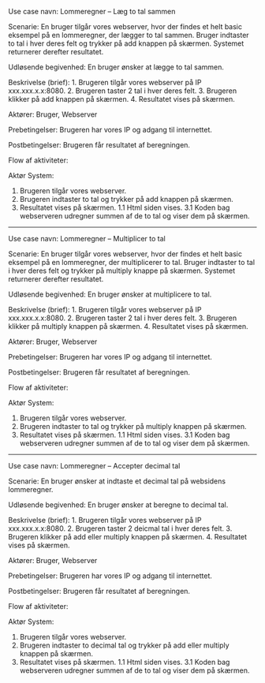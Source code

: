 Use case navn:	Lommeregner – Læg to tal sammen

Scenarie:	En bruger tilgår vores webserver, hvor der findes et helt basic eksempel på en lommeregner, der lægger to tal sammen. Bruger indtaster to tal i hver deres felt og trykker på add knappen på skærmen. Systemet returnerer derefter resultatet.

Udløsende begivenhed:	En bruger ønsker at lægge to tal sammen.

Beskrivelse (brief):	1. Brugeren tilgår vores webserver på IP xxx.xxx.x.x:8080.
2. Brugeren taster 2 tal i hver deres felt.
3. Brugeren klikker på add knappen på skærmen.
4. Resultatet vises på skærmen.

Aktører:	Bruger, Webserver

Prebetingelser:	Brugeren har vores IP og adgang til internettet.

Postbetingelser: Brugeren får resultatet af beregningen.

Flow af aktiviteter:	

Aktør	System:
1. Brugeren tilgår vores webserver.
2. Brugeren indtaster to tal og trykker på add knappen på skærmen.
3. Resultatet vises på skærmen.
	1.1	Html siden vises.
3.1 Koden bag webserveren udregner summen af de to tal og viser dem på skærmen.

------------------------------------------------------------------------------

Use case navn:	Lommeregner – Multiplicer to tal

Scenarie:	En bruger tilgår vores webserver, hvor der findes et helt basic eksempel på en lommeregner, der multiplicerer to tal. Bruger indtaster to tal i hver deres felt og trykker på multiply knappe på skærmen. Systemet returnerer derefter resultatet.

Udløsende begivenhed:	En bruger ønsker at multiplicere to tal.

Beskrivelse (brief):	1. Brugeren tilgår vores webserver på IP xxx.xxx.x.x:8080.
2. Brugeren taster 2 tal i hver deres felt.
3. Brugeren klikker på multiply knappen på skærmen.
4. Resultatet vises på skærmen.

Aktører:	Bruger, Webserver

Prebetingelser:	Brugeren har vores IP og adgang til internettet.

Postbetingelser: Brugeren får resultatet af beregningen.

Flow af aktiviteter:

Aktør	System:
1. Brugeren tilgår vores webserver.
2. Brugeren indtaster to tal og trykker på multiply knappen på skærmen.
3. Resultatet vises på skærmen.
	1.1	Html siden vises.
3.1 Koden bag webserveren udregner summen af de to tal og viser dem på skærmen.

------------------------------------------------------------------------------

Use case navn:	Lommeregner – Accepter decimal tal

Scenarie:	En bruger ønsker at indtaste et decimal tal på websidens lommeregner.

Udløsende begivenhed:	En bruger ønsker at beregne to decimal tal.

Beskrivelse (brief):	1. Brugeren tilgår vores webserver på IP xxx.xxx.x.x:8080.
2. Brugeren taster 2 deicmal tal i hver deres felt.
3. Brugeren klikker på add eller multiply knappen på skærmen.
4. Resultatet vises på skærmen.

Aktører:	Bruger, Webserver

Prebetingelser:	Brugeren har vores IP og adgang til internettet.

Postbetingelser: Brugeren får resultatet af beregningen.

Flow af aktiviteter:

Aktør	System:
1. Brugeren tilgår vores webserver.
2. Brugeren indtaster to decimal tal og trykker på add eller multiply knappen på skærmen.
3. Resultatet vises på skærmen.
	1.1	Html siden vises.
3.1 Koden bag webserveren udregner summen af de to tal og viser dem på skærmen.







